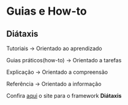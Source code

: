 # Guias e How-to

## Diátaxis

Tutoriais -> Orientado ao aprendizado

Guias práticos(how-to) -> Orientado a tarefas

Explicação -> Orientado a compreensão

Referência -> Orientado a informação

Confira [aqui](https://diataxis.fr/) o site para o framework **Diátaxis**
